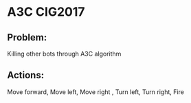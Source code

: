 # A3C CIG2017

## Problem:
Killing other bots through A3C algorithm

## Actions:
Move forward, Move left, Move right , Turn left, Turn right, Fire 
